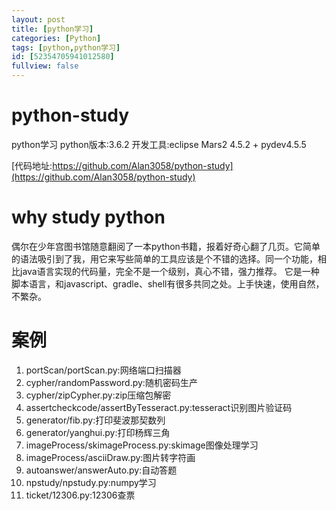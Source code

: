 ```yaml
---
layout: post
title: [python学习]
categories: [Python]
tags: [python,python学习]
id: [52354705941012580]
fullview: false
---
```

# python-study

python学习
python版本:3.6.2
开发工具:eclipse Mars2 4.5.2 + pydev4.5.5 

[代码地址:https://github.com/Alan3058/python-study](https://github.com/Alan3058/python-study)

# why study python

偶尔在少年宫图书馆随意翻阅了一本python书籍，报着好奇心翻了几页。它简单的语法吸引到了我，用它来写些简单的工具应该是个不错的选择。同一个功能，相比java语言实现的代码量，完全不是一个级别，真心不错，强力推荐。
它是一种脚本语言，和javascript、gradle、shell有很多共同之处。上手快速，使用自然，不繁杂。

# 案例

1. portScan/portScan.py:网络端口扫描器 
1. cypher/randomPassword.py:随机密码生产 
1. cypher/zipCypher.py:zip压缩包解密 
1. assertcheckcode/assertByTesseract.py:tesseract识别图片验证码 
1. generator/fib.py:打印斐波那契数列 
1. generator/yanghui.py:打印杨辉三角 
1. imageProcess/skimageProcess.py:skimage图像处理学习 
1. imageProcess/asciiDraw.py:图片转字符画 
1. autoanswer/answerAuto.py:自动答题 
1. npstudy/npstudy.py:numpy学习 
1. ticket/12306.py:12306查票 

